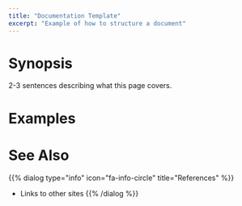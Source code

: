 ```yaml
---
title: "Documentation Template"
excerpt: "Example of how to structure a document"
---
```

# Synopsis

2-3 sentences describing what this page covers.

# Examples


# See Also

{{% dialog type="info" icon="fa-info-circle" title="References" %}}
- Links to other sites
{{% /dialog %}}
